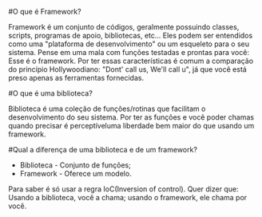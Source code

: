 #O que é Framework?

Framework é um conjunto de códigos, geralmente possuindo classes, scripts, programas de apoio, bibliotecas, etc... Eles podem ser entendidos como uma "plataforma de desenvolvimento" ou um esqueleto para o seu sistema. Pense em uma mala com funções testadas e prontas para você: Esse é o framework.
 Por ter essas características é comum a comparação do princípio Hollywoodiano: "Dont' call us, We'll call u", já que você está preso apenas as ferramentas fornecidas.

#O que é uma biblioteca?

Biblioteca é uma coleção de funções/rotinas que facilitam o desenvolvimento do seu sistema. Por ter as funções e você poder chamas quando precisar é perceptíveluma liberdade bem maior do que usando um framework.

#Qual a diferença de uma biblioteca e de um framework?

- Biblioteca - Conjunto de funções;  
- Framework - Oferece um modelo.  

Para saber é só usar a regra IoC(Inversion of control). Quer dizer que: Usando a biblioteca, você a chama; usando o framework, ele chama por você.
